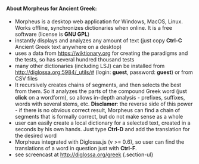 #### About Morpheus for Ancient Greek:

- Morpheus is a desktop web application for Windows, MacOS, Linux. Works offline, synchronizes dictionaries when online. It is a free software (license is **GNU GPL**)
- instantly displays and analyzes any amount of text (just copy **Ctrl-C** Ancient Greek text anywhere on a desktop)
- uses a data from <span class="external" href="https://en.wiktionary.org/w/index.php?title=Category:Ancient_Greek_language">https://wiktionary.org</span> for creating the paradigms and the tests, so has several hundred thousand tests
- many other dictionaries (including LSJ) can be installed from <span class="external" href="http://diglossa.org:5984/_utils/#">http://diglossa.org:5984/_utils/#</span> (login: **guest**, password: **guest**) or from CSV files
- It recursively creates chains of segments, and then selects the best from them. So it analyzes the parts of the compound Greek word (just **click** on a wordform), so allows in-depth analysis - prefixes, suffixes, words with several stems, etc. **Disclamer**: the reverse side of this power - if there is no obvious correct result, Morpheus can find a chain of segments that is formally correct, but do not make sense as a whole
- user can easily create a local dictionary for a selected text, created in a seconds by his own hands. Just type **Ctrl-D** and add the translation for the desired word
- Morpheus integrated with <span class="external" href="http://diglossa.org/diglossa.js">Diglossa.js</span> (v >= 0.6), so user can find the translations of a word in question just with **Ctrl-F**.
- see screencast at <span class="external" href="http://diglossa.org/greek">http://diglossa.org/greek</span>
{.section-ul}

&nbsp;
